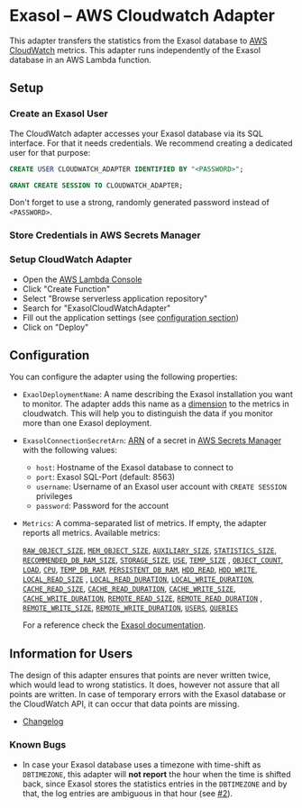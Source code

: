 # Exasol – AWS Cloudwatch Adapter

This adapter transfers the statistics from the Exasol database to [AWS CloudWatch](https://aws.amazon.com/de/cloudwatch/) metrics. This adapter runs independently of the Exasol database in an AWS Lambda function.

## Setup

### Create an Exasol User

The CloudWatch adapter accesses your Exasol database via its SQL interface. For that it needs credentials. We recommend creating a dedicated user for that purpose:

```sql
CREATE USER CLOUDWATCH_ADAPTER IDENTIFIED BY "<PASSWORD>";

GRANT CREATE SESSION TO CLOUDWATCH_ADAPTER;
```

Don't forget to use a strong, randomly generated password instead of `<PASSWORD>`.

### Store Credentials in AWS Secrets Manager

### Setup CloudWatch Adapter

* Open the [AWS Lambda Console](https://console.aws.amazon.com/lambda/)
* Click "Create Function"
* Select "Browse serverless application repository"
* Search for "ExasolCloudWatchAdapter"
* Fill out the application settings (see [configuration section](#configuration))
* Click on "Deploy"

## Configuration

You can configure the adapter using the following properties:

* `ExaolDeploymentName`: A name describing the Exasol installation you want to monitor. The adapter adds this name as a [dimension](https://docs.aws.amazon.com/AmazonCloudWatch/latest/monitoring/cloudwatch_concepts.html#Dimension) to the metrics in cloudwatch. This will help you to distinguish the data if you monitor more than one Exasol deployment.

* `ExasolConnectionSecretArn`: [ARN](https://docs.aws.amazon.com/general/latest/gr/aws-arns-and-namespaces.html) of a secret in [AWS Secrets Manager](https://aws.amazon.com/secrets-manager/) with the following values:
    * `host`: Hostname of the Exasol database to connect to
    * `port`: Exasol SQL-Port (default: 8563)
    * `username`: Username of an Exasol user account with `CREATE SESSION` privileges
    * `password`: Password for the account


* `Metrics`: A comma-separated list of metrics. If empty, the adapter reports all metrics. Available metrics:
  <!-- DON'T CHANGE THIS BY HAND! Use ReadmeGenerator#printMetrics() instead! -->
  [`RAW_OBJECT_SIZE`](https://docs.exasol.com/sql_references/metadata/statistical_system_table.htm#EXA_DB_SIZE_LAST_DAY), [`MEM_OBJECT_SIZE`](https://docs.exasol.com/sql_references/metadata/statistical_system_table.htm#EXA_DB_SIZE_LAST_DAY), [`AUXILIARY_SIZE`](https://docs.exasol.com/sql_references/metadata/statistical_system_table.htm#EXA_DB_SIZE_LAST_DAY), [`STATISTICS_SIZE`](https://docs.exasol.com/sql_references/metadata/statistical_system_table.htm#EXA_DB_SIZE_LAST_DAY), [`RECOMMENDED_DB_RAM_SIZE`](https://docs.exasol.com/sql_references/metadata/statistical_system_table.htm#EXA_DB_SIZE_LAST_DAY), [`STORAGE_SIZE`](https://docs.exasol.com/sql_references/metadata/statistical_system_table.htm#EXA_DB_SIZE_LAST_DAY), [`USE`](https://docs.exasol.com/sql_references/metadata/statistical_system_table.htm#EXA_DB_SIZE_LAST_DAY), [`TEMP_SIZE`](https://docs.exasol.com/sql_references/metadata/statistical_system_table.htm#EXA_DB_SIZE_LAST_DAY)
  , [`OBJECT_COUNT`](https://docs.exasol.com/sql_references/metadata/statistical_system_table.htm#EXA_DB_SIZE_LAST_DAY), [`LOAD`](https://docs.exasol.com/sql_references/metadata/statistical_system_table.htm#EXA_MONITOR_LAST_DAY), [`CPU`](https://docs.exasol.com/sql_references/metadata/statistical_system_table.htm#EXA_MONITOR_LAST_DAY), [`TEMP_DB_RAM`](https://docs.exasol.com/sql_references/metadata/statistical_system_table.htm#EXA_MONITOR_LAST_DAY), [`PERSISTENT_DB_RAM`](https://docs.exasol.com/sql_references/metadata/statistical_system_table.htm#EXA_MONITOR_LAST_DAY), [`HDD_READ`](https://docs.exasol.com/sql_references/metadata/statistical_system_table.htm#EXA_MONITOR_LAST_DAY), [`HDD_WRITE`](https://docs.exasol.com/sql_references/metadata/statistical_system_table.htm#EXA_MONITOR_LAST_DAY), [`LOCAL_READ_SIZE`](https://docs.exasol.com/sql_references/metadata/statistical_system_table.htm#EXA_MONITOR_LAST_DAY)
  , [`LOCAL_READ_DURATION`](https://docs.exasol.com/sql_references/metadata/statistical_system_table.htm#EXA_MONITOR_LAST_DAY), [`LOCAL_WRITE_DURATION`](https://docs.exasol.com/sql_references/metadata/statistical_system_table.htm#EXA_MONITOR_LAST_DAY), [`CACHE_READ_SIZE`](https://docs.exasol.com/sql_references/metadata/statistical_system_table.htm#EXA_MONITOR_LAST_DAY), [`CACHE_READ_DURATION`](https://docs.exasol.com/sql_references/metadata/statistical_system_table.htm#EXA_MONITOR_LAST_DAY), [`CACHE_WRITE_SIZE`](https://docs.exasol.com/sql_references/metadata/statistical_system_table.htm#EXA_MONITOR_LAST_DAY), [`CACHE_WRITE_DURATION`](https://docs.exasol.com/sql_references/metadata/statistical_system_table.htm#EXA_MONITOR_LAST_DAY), [`REMOTE_READ_SIZE`](https://docs.exasol.com/sql_references/metadata/statistical_system_table.htm#EXA_MONITOR_LAST_DAY), [`REMOTE_READ_DURATION`](https://docs.exasol.com/sql_references/metadata/statistical_system_table.htm#EXA_MONITOR_LAST_DAY)
  , [`REMOTE_WRITE_SIZE`](https://docs.exasol.com/sql_references/metadata/statistical_system_table.htm#EXA_MONITOR_LAST_DAY), [`REMOTE_WRITE_DURATION`](https://docs.exasol.com/sql_references/metadata/statistical_system_table.htm#EXA_MONITOR_LAST_DAY), [`USERS`](https://docs.exasol.com/sql_references/metadata/statistical_system_table.htm#EXA_USAGE_LAST_DAY), [`QUERIES`](https://docs.exasol.com/sql_references/metadata/statistical_system_table.htm#EXA_USAGE_LAST_DAY)

  For a reference check the [Exasol documentation](https://docs.exasol.com/sql_references/metadata/statistical_system_table.htm).

## Information for Users

The design of this adapter ensures that points are never written twice, which would lead to wrong statistics. It does, however not assure that all points are written. In case of temporary errors with the Exasol database or the CloudWatch API, it can occur that data points are missing.

* [Changelog](doc/changes/changelog.md)

### Known Bugs

* In case your Exasol database uses a timezone with time-shift as `DBTIMEZONE`, this adapter will **not report** the hour when the time is shifted back, since Exasol stores the statistics entries in the `DBTIMEZONE` and by that, the log entries are ambiguous in that hour (see [#2](https://github.com/exasol/cloudwatch-adapter/issues/2)).
